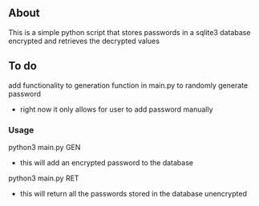 ## About
This is a simple python script that stores passwords in a sqlite3 database encrypted and retrieves the decrypted values

## To do
add functionality to generation function in main.py to randomly generate password
- right now it only allows for user to add password manually

### Usage

python3 main.py GEN <username> <password> <site>
- this will add an encrypted password to the database

python3 main.py RET
- this will return all the passwords stored in the database unencrypted
